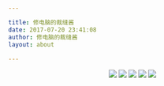 ```yaml
---

title: 修电脑的裁缝酱
date: 2017-07-20 23:41:08
author: 修电脑的裁缝酱
layout: about
	
---
```


<style>
.about-img{display:inline-block;}
</style>

<div align="center">
	<a href="mailto:huihut@outlook.com"><img class="about-img" src="http://ojlsgreog.bkt.clouddn.com/mail.png"/></a>
	<a href="https://blog.huihut.com"><img class="about-img" src="http://ojlsgreog.bkt.clouddn.com/blog.png"/></a>
	<a href="http://blog.csdn.net/huihut"><img class="about-img" src="http://ojlsgreog.bkt.clouddn.com/csdn.png"/></a>
	<a href="https://github.com/huihut"><img class="about-img" src="http://ojlsgreog.bkt.clouddn.com/github.png"/></a>
	<a href="https://www.zhihu.com/people/huihut"><img class="about-img" src="http://ojlsgreog.bkt.clouddn.com/zhihu.png"/></a>
</div>